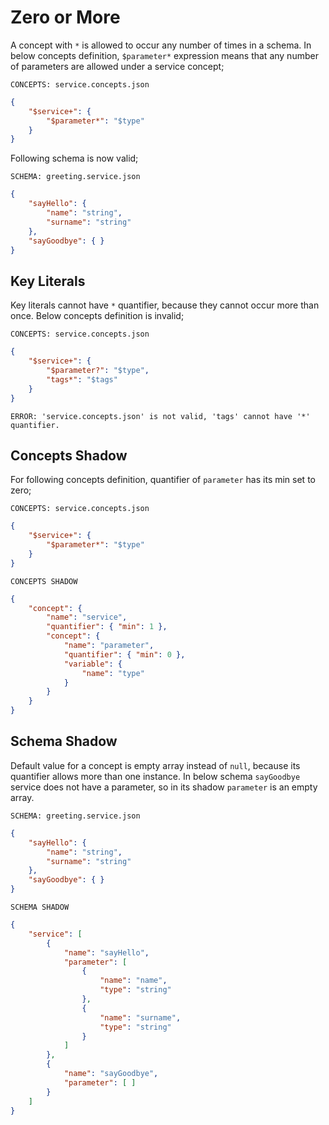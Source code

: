 # Zero or More

A concept with `*` is allowed to occur any number of times in a schema. In below
concepts definition, `$parameter*` expression means that any number of
parameters are allowed under a service concept;

`CONCEPTS: service.concepts.json`

```json
{
    "$service+": {
        "$parameter*": "$type"
    }
}
```

Following schema is now valid;

`SCHEMA: greeting.service.json`

```json
{
    "sayHello": { 
        "name": "string",
        "surname": "string"
    },
    "sayGoodbye": { }
}
```

## Key Literals

Key literals cannot have `*` quantifier, because they cannot occur more than
once. Below concepts definition is invalid;

`CONCEPTS: service.concepts.json`

```json
{
    "$service+": {
        "$parameter?": "$type",
        "tags*": "$tags"
    }
}
```

`ERROR: 'service.concepts.json' is not valid, 'tags' cannot have '*'
quantifier.`

## Concepts Shadow

For following concepts definition, quantifier of `parameter` has its min set to
zero;

`CONCEPTS: service.concepts.json`

```json
{
    "$service+": {
        "$parameter*": "$type"
    }
}
```

`CONCEPTS SHADOW`

```json
{
    "concept": {
        "name": "service",
        "quantifier": { "min": 1 },
        "concept": {
            "name": "parameter",
            "quantifier": { "min": 0 },
            "variable": {
                "name": "type"
            }
        }
    }
}
```

## Schema Shadow

Default value for a concept is empty array instead of `null`, because its
quantifier allows more than one instance. In below schema `sayGoodbye` service
does not have a parameter, so in its shadow `parameter` is an empty array.

`SCHEMA: greeting.service.json`

```json
{
    "sayHello": {
        "name": "string",
        "surname": "string"
    },
    "sayGoodbye": { }
}
```

`SCHEMA SHADOW`

```json
{
    "service": [
        {
            "name": "sayHello",
            "parameter": [
                {
                    "name": "name",
                    "type": "string"
                },
                {
                    "name": "surname",
                    "type": "string"
                }
            ]
        },
        {
            "name": "sayGoodbye",
            "parameter": [ ]
        }
    ]
}
```
